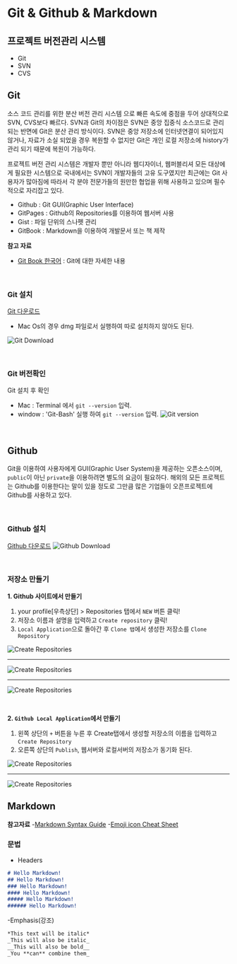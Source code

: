 # Git & Github & Markdown

## 프로젝트 버전관리 시스템 
- Git 
- SVN
- CVS 

## Git
소스 코드 관리를 위한 분산 버전 관리 시스템 으로 빠른 속도에 중점을 두어 상대적으로 SVN, CVS보다 빠르다. 
SVN과 Git의 차이점은 SVN은 중앙 집중식 소스코드로 관리되는 반면에 Git은 분산 관리 방식이다. 
SVN은 중앙 저장소에 인터넷연결이 되어있지 않거나, 자료가 소실 되었을 경우 복원할 수 없지만 Git은 개인 로컬 저장소에 history가 관리 되기 때문에 복원이 가능하다.

프로젝트 버전 관리 시스템은 개발자 뿐만 아니라 웹디자이너, 웹퍼블리셔 모든 대상에게 필요한 시스템으로 국내에서는 SVN이 개발자들의 고유 도구였지만 최근에는 Git 사용자가 많아짐에 따라서 각 분야 전문가들의 원만한 협업을 위해 사용하고 있으며 필수적으로 자리잡고 있다. 

- Github : Git GUI(Graphic User Interface)
- GitPages : Github의 Repositories를 이용하여 웹서버 사용
- Gist : 파일 단위의 스나펫 관리
- GitBook : Markdown을 이용하여 개발문서 또는 책 제작 

**참고 자료**
 - [Git Book 한국어](https://git-scm.com/book/ko/v2) : Git에 대한 자세한 내용

<br>

### Git 설치
[Git 다운로드](https://git-scm.com) 
- Mac Os의 경우 dmg 파일로서 실행하여 따로 설치하지 않아도 된다.

![Git Download](../Resources/images/git-download.png)

<br>

### Git 버전확인
Git 설치 후 확인 
- Mac : Terminal 에서 `git --version` 입력. 
- window : 'Git-Bash' 실행 하여 `git --version` 입력.
![Git version](../Resources/images/git-version.png)

<br>

## Github
Git을 이용하여 사용자에게 GUI(Graphic User System)을 제공하는 오픈소스이며, `public`이 아닌 `private`을 이용하려면 별도의 요금이 필요하다. 해외의 모든 프로젝트는 Github를 이용한다는 말이 있을 정도로 그만큼 많은 기업들이 오픈프로젝트에 Github를 사용하고 있다.

<br>

### Github 설치
[Github 다운로드](https://www.github.com)
![Github Download](../Resources/images/github-download.png)

<br>

### 저장소 만들기
**1. Github 사이트에서 만들기**

 1) your profile[우측상단] > Repositories 탭에서 `NEW` 버튼 클릭!<br>
 2) 저장소 이름과 설명을 입력하고 `Create repository` 클릭!<br>
 3) `Local Application`으로 돌아간 후 `Clone 탭`에서 생성한 저장소를 `Clone Repository`<br>

![Create Repositories](../Resources/images/github-new.png)

***
![Create Repositories](../Resources/images/github-new-detail.png)

***
![Create Repositories](../Resources/images/github-local-application-clone.png)

<br>

**2. `Github Local Application`에서 만들기**

1) 왼쪽 상단의 `+` 버튼을 누른 후 Create탭에서 생성할 저장소의 이름을 입력하고 `Create Repository`<br>
2) 오른쪽 상단의 `Publish`, 웹서버와 로컬서버의 저장소가 동기화 된다.<br>

![Create Repositories](../Resources/images/github-local-application-new.png)

***

![Create Repositories](../Resources/images/github-local-application-new-publish.png)


## Markdown 
**참고자료**
-[Markdown Syntax Guide](https://guides.github.com/features/mastering-markdown/)
-[Emoji icon Cheat Sheet](http://www.emoji-cheat-sheet.com/)

### 문법
- Headers
```md
# Hello Markdown!
## Hello Markdown!
### Hello Markdown!
#### Hello Markdown!
##### Hello Markdown!
###### Hello Markdown!
```

-Emphasis(강조)
```md
*This text will be italic*
_This will also be italic_
__This will also be bold__
_You **can** combine them_
```


